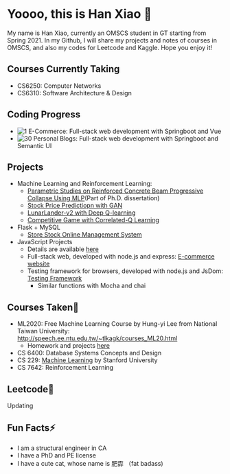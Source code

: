 # Yoooo, this is Han Xiao 👋

My name is Han Xiao, currently an OMSCS student in GT starting from Spring 2021. In my Github, I will share my projects and notes of courses in OMSCS, and also my codes for Leetcode and Kaggle. Hope you enjoy it!

## Courses Currently Taking
* CS6250: Computer Networks
* CS6310: Software Architecture & Design

  
## Coding Progress
* ![1](https://progress-bar.dev/1) E-Commerce: Full-stack web development with Springboot and Vue
* ![30](https://progress-bar.dev/30) Personal Blogs: Full-stack web development with Springboot and Semantic UI

## Projects
* Machine Learning and Reinforcement Learning:
  - [Parametric Studies on Reinforced Concrete Beam Progressive Collapse Using MLP](https://github.com/hansxiao7/Parametric-Studies-on-Progressive-Collapse)(Part of Ph.D. dissertation) 
  - [Stock Price Predictiopn with GAN](https://github.com/hansxiao7/Stock-Price-Prediction)
  - [LunarLander-v2 with Deep Q-learning](https://github.com/hansxiao7/LunarLanderv2-with-Deep-Q-Learning)
  - [Competitive Game with Correlated-Q Learning](https://github.com/hansxiao7/Competitve-Game-with-CE-Q)
* Flask + MySQL
  - [Store Stock Online Management System](https://github.com/hansxiao7/Store-Management-System-MySQL)
* JavaScript Projects
  - Details are available [here](https://github.com/hansxiao7/JS-Projects)
  - Full-stack web, developed with node.js and express: [E-commerce website](https://github.com/hansxiao7/JS-Projects/tree/main/E-commerce)
  - Testing framework for browsers, developed with node.js and JsDom: [Testing Framework](https://github.com/hansxiao7/JS-Projects/tree/main/tme)
    - Similar functions with Mocha and chai

## Courses Taken🌱
* ML2020: Free Machine Learning Course by Hung-yi Lee from National Taiwan University: http://speech.ee.ntu.edu.tw/~tlkagk/courses_ML20.html
  - Homework and projects [here](https://github.com/hansxiao7/ML2020)
* CS 6400: Database Systems Concepts and Design
* CS 229: [Machine Learning](http://cs229.stanford.edu/syllabus-autumn2018.html) by Stanford University
* CS 7642: Reinforcement Learning
## Leetcode🤔
Updating
## Fun Facts⚡
* I am a structural engineer in CA
* I have a PhD and PE license
* I have a cute cat, whose name is 肥孬 （fat badass)

<!--
**hansxiao7/hansxiao7** is a ✨ _special_ ✨ repository because its `README.md` (this file) appears on your GitHub profile.

Here are some ideas to get you started:

- 🔭 I’m currently working on ...
- 🌱 I’m currently learning ...
- 👯 I’m looking to collaborate on ...
- 🤔 I’m looking for help with ...
- 💬 Ask me about ...
- 📫 How to reach me: ...
- 😄 Pronouns: ...
- ⚡ Fun fact: ...
-->

